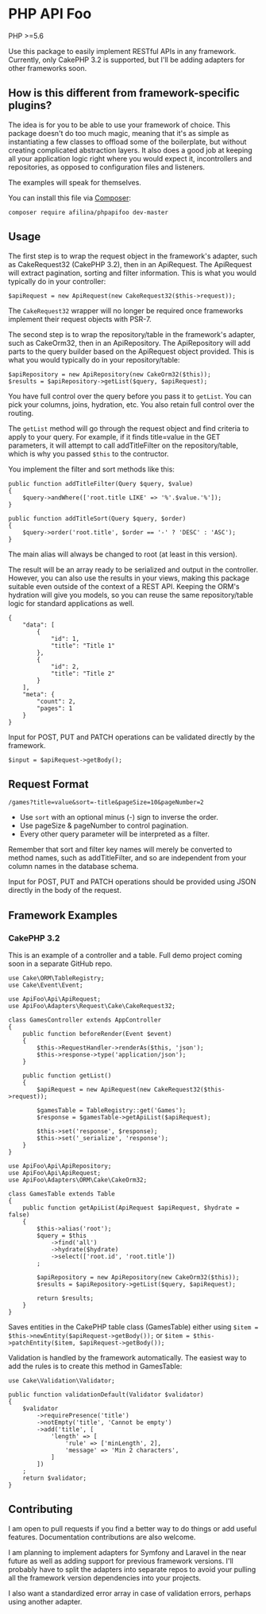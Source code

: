 # PHP API Foo

PHP >=5.6

Use this package to easily implement RESTful APIs in any framework. Currently, only CakePHP 3.2 is supported, but I'll be adding adapters for other frameworks soon.

## How is this different from framework-specific plugins?

The idea is for you to be able to use your framework of choice. This package doesn't do too much magic, meaning that it's as simple as instantiating a few classes to offload some of the boilerplate, but without creating complicated abstraction layers. It also does a good job at keeping all your application logic right where you would expect it, incontrollers and repositories, as opposed to configuration files and listeners.

The examples will speak for themselves.

You can install this file via [Composer](https://getcomposer.org/doc/00-intro.md):
```
composer require afilina/phpapifoo dev-master
```

## Usage

The first step is to wrap the request object in the framework's adapter, such as CakeRequest32 (CakePHP 3.2), then in an ApiRequest. The ApiRequest will extract pagination, sorting and filter information. This is what you would typically do in your controller:

```
$apiRequest = new ApiRequest(new CakeRequest32($this->request));
```

The `CakeRequest32` wrapper will no longer be required once frameworks implement their request objects with PSR-7.

The second step is to wrap the repository/table in the framework's adapter, such as CakeOrm32, then in an ApiRepository. The ApiRepository will add parts to the query builder based on the ApiRequest object provided. This is what you would typically do in your repository/table:
```
$apiRepository = new ApiRepository(new CakeOrm32($this));
$results = $apiRepository->getList($query, $apiRequest);
```

You have full control over the query before you pass it to `getList`. You can pick your columns, joins, hydration, etc. You also retain full control over the routing.

The `getList` method will go through the request object and find criteria to apply to your query. For example, if it finds title=value in the GET parameters, it will attempt to call addTitleFilter on the repository/table, which is why you passed `$this` to the contructor.

You implement the filter and sort methods like this:

```
public function addTitleFilter(Query $query, $value)
{
    $query->andWhere(['root.title LIKE' => '%'.$value.'%']);
}

public function addTitleSort(Query $query, $order)
{
    $query->order('root.title', $order == '-' ? 'DESC' : 'ASC');
}
```

The main alias will always be changed to root (at least in this version).

The result will be an array ready to be serialized and output in the controller. However, you can also use the results in your views, making this package suitable even outside of the context of a REST API. Keeping the ORM's hydration will give you models, so you can reuse the same repository/table logic for standard applications as well.

```
{
    "data": [
        {
            "id": 1,
            "title": "Title 1"
        },
        {
            "id": 2,
            "title": "Title 2"
        }
    ],
    "meta": {
        "count": 2,
        "pages": 1
    }
}
```

Input for POST, PUT and PATCH operations can be validated directly by the framework.

```
$input = $apiRequest->getBody();
```

## Request Format

```
/games?title=value&sort=-title&pageSize=10&pageNumber=2
```

* Use `sort` with an optional minus (-) sign to inverse the order.
* Use pageSize & pageNumber to control pagination.
* Every other query parameter will be interpreted as a filter.

Remember that sort and filter key names will merely be converted to method names, such as addTitleFilter, and so are independent from your column names in the database schema.

Input for POST, PUT and PATCH operations should be provided using JSON directly in the body of the request.

## Framework Examples

### CakePHP 3.2

This is an example of a controller and a table. Full demo project coming soon in a separate GitHub repo.

```
use Cake\ORM\TableRegistry;
use Cake\Event\Event;

use ApiFoo\Api\ApiRequest;
use ApiFoo\Adapters\Request\Cake\CakeRequest32;

class GamesController extends AppController
{
    public function beforeRender(Event $event)
    {
        $this->RequestHandler->renderAs($this, 'json');
        $this->response->type('application/json');
    }

    public function getList()
    {
        $apiRequest = new ApiRequest(new CakeRequest32($this->request));

        $gamesTable = TableRegistry::get('Games');
        $response = $gamesTable->getApiList($apiRequest);

        $this->set('response', $response);
        $this->set('_serialize', 'response');
    }
}

use ApiFoo\Api\ApiRepository;
use ApiFoo\Api\ApiRequest;
use ApiFoo\Adapters\ORM\Cake\CakeOrm32;

class GamesTable extends Table
{
    public function getApiList(ApiRequest $apiRequest, $hydrate = false)
    {
        $this->alias('root');
        $query = $this
            ->find('all')
            ->hydrate($hydrate)
            ->select(['root.id', 'root.title'])
        ;

        $apiRepository = new ApiRepository(new CakeOrm32($this));
        $results = $apiRepository->getList($query, $apiRequest);

        return $results;
    }
}
```

Saves entities in the CakePHP table class (GamesTable) either using `$item = $this->newEntity($apiRequest->getBody());` or `$item = $this->patchEntity($item, $apiRequest->getBody());`

Validation is handled by the framework automatically. The easiest way to add the rules is to create this method in GamesTable:

```
use Cake\Validation\Validator;

public function validationDefault(Validator $validator)
{
    $validator
        ->requirePresence('title')
        ->notEmpty('title', 'Cannot be empty')
        ->add('title', [
            'length' => [
                'rule' => ['minLength', 2],
                'message' => 'Min 2 characters',
            ]
        ])
    ;
    return $validator;
}
```

## Contributing

I am open to pull requests if you find a better way to do things or add useful features. Documentation contributions are also welcome.

I am planning to implement adapters for Symfony and Laravel in the near future as well as adding support for previous framework versions. I'll probably have to split the adapters into separate repos to avoid your pulling all the framework version dependencies into your projects.

I also want a standardized error array in case of validation errors, perhaps using another adapter.
